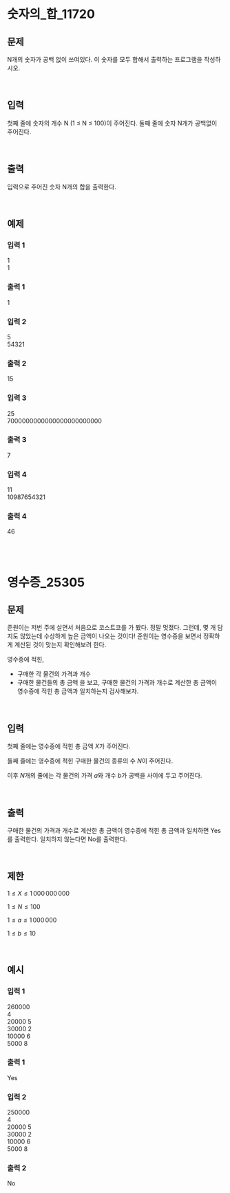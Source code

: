 # 숫자의\_합\_11720

## 문제

N개의 숫자가 공백 없이 쓰여있다. 이 숫자를 모두 합해서 출력하는 프로그램을 작성하시오.

<br/>

## 입력

첫째 줄에 숫자의 개수 N (1 ≤ N ≤ 100)이 주어진다. 둘째 줄에 숫자 N개가 공백없이 주어진다.

<br/>

## 출력

입력으로 주어진 숫자 N개의 합을 출력한다.

<br/>

## 예제

### 입력 1

1  
1

### 출력 1

1

### 입력 2

5  
54321

### 출력 2

15

### 입력 3

25  
7000000000000000000000000

### 출력 3

7

### 입력 4

11  
10987654321

### 출력 4

46

<br/>
<br/>

# 영수증\_25305

## 문제

준원이는 저번 주에 살면서 처음으로 코스트코를 가 봤다. 정말 멋졌다.
그런데, 몇 개 담지도 않았는데 수상하게 높은 금액이 나오는 것이다!
준원이는 영수증을 보면서 정확하게 계산된 것이 맞는지 확인해보려 한다.

영수증에 적힌,

- 구매한 각 물건의 가격과 개수
- 구매한 물건들의 총 금액
  을 보고, 구매한 물건의 가격과 개수로 계산한 총 금액이 영수증에 적힌 총 금액과 일치하는지 검사해보자.

<br/>

## 입력

첫째 줄에는 영수증에 적힌 총 금액 $X$가 주어진다.

둘째 줄에는 영수증에 적힌 구매한 물건의 종류의 수 $N$이 주어진다.

이후 $N$개의 줄에는 각 물건의 가격 $a$와 개수 $b$가 공백을 사이에 두고 주어진다.

<br/>

## 출력

구매한 물건의 가격과 개수로 계산한 총 금액이 영수증에 적힌 총 금액과 일치하면 Yes를 출력한다. 일치하지 않는다면 No를 출력한다.

<br/>

## 제한

$1 ≤ X ≤ 1\,000\,000\,000$

$1 ≤ N ≤ 100$

$1 ≤ a ≤ 1\,000\,000$

$1 ≤ b ≤ 10$

<br/>

## 예시

### 입력 1

260000  
4  
20000 5  
30000 2  
10000 6  
5000 8

### 출력 1

Yes

### 입력 2

250000  
4  
20000 5  
30000 2  
10000 6  
5000 8

### 출력 2

No
